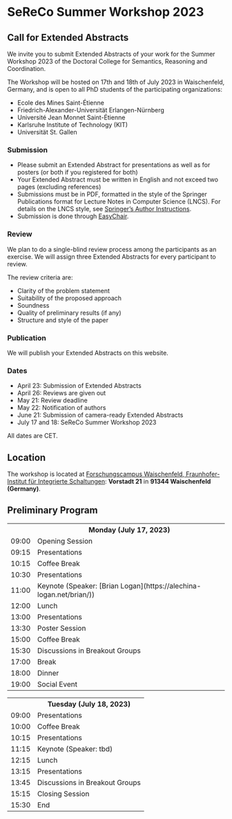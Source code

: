 ---
---
# SeReCo Summer Workshop 2023

## Call for Extended Abstracts
We invite you to submit Extended Abstracts of your work for the Summer Workshop 2023 of the Doctoral College for Semantics, Reasoning and Coordination.

The Workshop will be hosted on 17th and 18th of July 2023 in Waischenfeld, Germany, and is open to all PhD students of the participating organizations:

* Ecole des Mines Saint-Étienne
* Friedrich-Alexander-Universität Erlangen-Nürnberg
* Université Jean Monnet Saint-Étienne
* Karlsruhe Institute of Technology (KIT)
* Universität St. Gallen

### Submission
* Please submit an Extended Abstract for presentations as well as for posters (or both if you registered for both)
* Your Extended Abstract must be written in English and not exceed two pages (excluding references)
* Submissions must be in PDF, formatted in the style of the Springer Publications format for Lecture Notes in Computer Science (LNCS). For details on the LNCS style, see [Springer’s Author Instructions](https://www.springer.com/gp/computer-science/lncs/conference-proceedings-guidelines).
* Submission is done through [EasyChair](https://easychair.org/conferences/?conf=sereco2023).

### Review
We plan to do a single-blind review process among the participants as an exercise. We will assign three Extended Abstracts for every participant to review.

The review criteria are:
* Clarity of the problem statement
* Suitability of the proposed approach
* Soundness
* Quality of preliminary results (if any)
* Structure and style of the paper

### Publication
We will publish your Extended Abstracts on this website.

### Dates
* April 23: Submission of Extended Abstracts
* April 26:  Reviews are given out
* May 21: Review deadline
* May 22: Notification of authors
* June 21: Submission of camera-ready Extended Abstracts
* July 17 and 18: SeReCo Summer Workshop 2023

All dates are CET.


## Location

The workshop is located at [Forschungscampus Waischenfeld, Fraunhofer-Institut für Integrierte Schaltungen](https://www.iis.fraunhofer.de/de/profil/standorte/forschungscampus-waischenfeld.html): **Vorstadt 21** in **91344 Waischenfeld (Germany)**.


## Preliminary Program

<table class="agenda">
  <tr>
    <th></th>
    <th>Monday (July 17, 2023)</th>
  </tr>
  <tr>
    <td>09:00</td>
    <td class="admin">Opening Session</td>
  </tr>
  <tr>
    <td>09:15</td>
    <td class="presentation">Presentations</td>
  </tr>
  <tr>
    <td>10:15</td>
    <td class="admin">Coffee Break</td>
  </tr>
  <tr>
  <tr>
    <td>10:30</td>
    <td class="presentation">Presentations</td>
  </tr>
    <td>11:00</td>
    <td class="highlight">Keynote (Speaker: [Brian Logan](https://alechina-logan.net/brian/))</td>
  </tr>
  <tr>
    <td>12:00</td>
    <td class="admin">Lunch</td>
  </tr>
  <tr>
    <td>13:00</td>
    <td class="presentation">Presentations</td>
  </tr>
  <tr>
    <td>13:30</td>
    <td class="presentation">Poster Session</td>
  </tr>
  <tr>
    <td>15:00</td>
    <td class="admin">Coffee Break</td>
  </tr>
  <tr>
    <td>15:30</td>
    <td class="presentation">Discussions in Breakout Groups</td>
  </tr>
  <tr>
    <td>17:00</td>
    <td class="admin">Break</td>
  </tr>
  <tr>
    <td>18:00</td>
    <td class="admin">Dinner</td>
  </tr>
  <tr>
    <td>19:00</td>
    <td class="highlight">Social Event</td>
  </tr>
</table>

<table class="agenda">
  <tr>
    <th></th>
    <th>Tuesday (July 18, 2023)</th>
  </tr>
  <tr>
    <td>09:00</td>
    <td class="presentation">Presentations</td>
  </tr>
  <tr>
    <td>10:00</td>
    <td class="admin">Coffee Break</td>
  </tr>
  <tr>
    <td>10:15</td>
    <td class="presentation">Presentations</td>
  </tr>
  <tr>
    <td>11:15</td>
    <td class="highlight">Keynote (Speaker: tbd)</td>
  </tr>
  <tr>
    <td>12:15</td>
    <td class="admin">Lunch</td>
  </tr>
  <tr>
    <td>13:15</td>
    <td class="presentation">Presentations</td>
  </tr>
  <tr>
    <td>13:45</td>
    <td class="presentation">Discussions in Breakout Groups</td>
  </tr>
  <tr>
    <td>15:15</td>
    <td class="admin">Closing Session</td>
  </tr>
  <tr>
    <td>15:30</td>
    <td>End</td>
  </tr>
</table>
